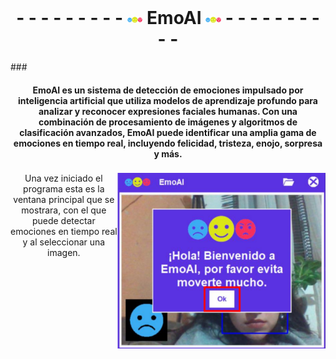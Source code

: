 <br clear="both">
<h1 align="center">- - - - - - - - - <img align="center" height="10" src="/Pictures/logo.png"  /> EmoAI <img align="center" height="10" src="/Pictures/logo.png"  /> - - - - - - - - - -</h1>
###

<h4 align="center">EmoAI es un sistema de detección de emociones impulsado por inteligencia artificial que utiliza modelos de aprendizaje profundo para analizar y reconocer expresiones faciales humanas. Con una combinación de procesamiento de imágenes y algoritmos de clasificación avanzados, EmoAI puede identificar una amplia gama de emociones en tiempo real, incluyendo felicidad, tristeza, enojo, sorpresa y más.</h4>

###

<img align="right" height="281" src="/Pictures/Interface.png"  />

###

<p align="center">Una vez iniciado el programa esta es la ventana principal que se mostrara, con el que puede detectar emociones en tiempo real y al seleccionar una imagen.</p>

###
